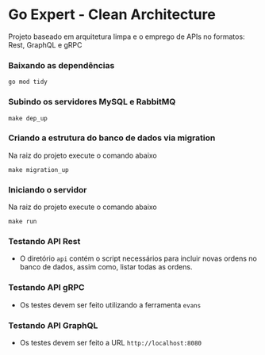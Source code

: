 # Go Expert - Clean Architecture
Projeto baseado em arquitetura limpa e o emprego de APIs no formatos: Rest, GraphQL e gRPC

### Baixando as dependências
```
go mod tidy
```

### Subindo os servidores MySQL e RabbitMQ
```
make dep_up
```

### Criando a estrutura do banco de dados via migration
Na raiz do projeto execute o comando abaixo  
```
make migration_up
```

### Iniciando o servidor
Na raiz do projeto execute o comando abaixo
```
make run
```
### Testando API Rest
- O diretório `api` contém o script necessários para incluir novas ordens no banco de dados, assim como, listar todas as ordens.

### Testando API gRPC
- Os testes devem ser feito utilizando a ferramenta `evans`

### Testando API GraphQL
- Os testes devem ser feito a URL `http://localhost:8080`